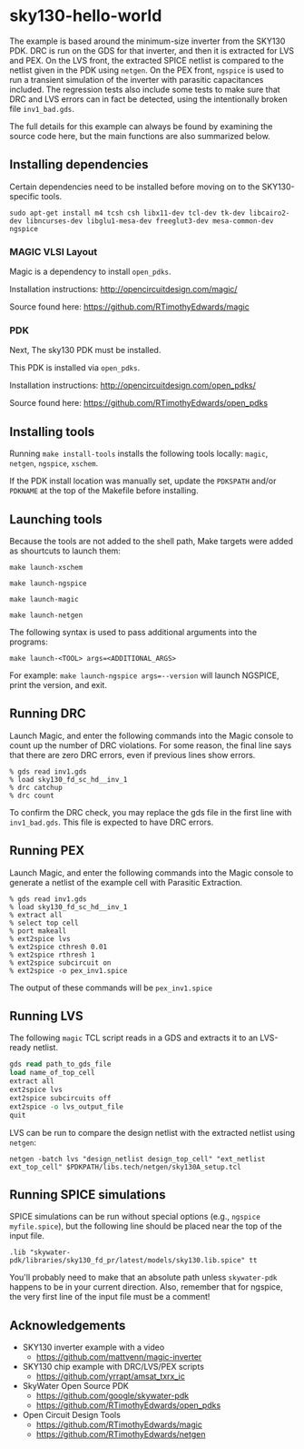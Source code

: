 # sky130-hello-world

The example is based around the minimum-size inverter from the SKY130 PDK.  DRC is run on the GDS for that inverter, and then it is extracted for LVS and PEX.  On the LVS front, the extracted SPICE netlist is compared to the netlist given in the PDK using ``netgen``.  On the PEX front, ``ngspice`` is used to run a transient simulation of the inverter with parasitic capacitances included.  The regression tests also include some tests to make sure that DRC and LVS errors can in fact be detected, using the intentionally broken file ``inv1_bad.gds``.

The full details for this example can always be found by examining the source code here, but the main functions are also summarized below.

## Installing dependencies

Certain dependencies need to be installed before moving on to the SKY130-specific tools.

```shell
sudo apt-get install m4 tcsh csh libx11-dev tcl-dev tk-dev libcairo2-dev libncurses-dev libglu1-mesa-dev freeglut3-dev mesa-common-dev ngspice
```

### MAGIC VLSI Layout
Magic is a dependency to install `open_pdks`. 

Installation instructions: http://opencircuitdesign.com/magic/

Source found here: https://github.com/RTimothyEdwards/magic

### PDK
Next, The sky130 PDK must be installed.

This PDK is installed via `open_pdks`.

Installation instructions: http://opencircuitdesign.com/open_pdks/

Source found here: https://github.com/RTimothyEdwards/open_pdks

## Installing tools

Running `make install-tools` installs the following tools locally: ``magic``, ``netgen``, ``ngspice``, ``xschem``.

If the PDK install location was manually set, update the `PDKSPATH` and/or `PDKNAME` at the top of the Makefile before installing.

## Launching tools
Because the tools are not added to the shell path, Make targets were added as shourtcuts to launch them:

`make launch-xschem`

`make launch-ngspice`

`make launch-magic`

`make launch-netgen`


The following syntax is used to pass additional arguments into the programs:

`make launch-<TOOL> args=<ADDITIONAL_ARGS>`

For example: `make launch-ngspice args=--version` will launch NGSPICE, print the version, and exit.

## Running DRC

Launch Magic, and enter the following commands into the Magic console to count up the number of DRC violations.  For some reason, the final line says that there are zero DRC errors, even if previous lines show errors.

```
% gds read inv1.gds
% load sky130_fd_sc_hd__inv_1
% drc catchup
% drc count
```

To confirm the DRC check, you may replace the gds file in the first line with `inv1_bad.gds`. This file is expected to have DRC errors.

## Running PEX

Launch Magic, and enter the following commands into the Magic console to generate a netlist of the example cell with Parasitic Extraction. 

```
% gds read inv1.gds
% load sky130_fd_sc_hd__inv_1
% extract all
% select top cell
% port makeall
% ext2spice lvs
% ext2spice cthresh 0.01
% ext2spice rthresh 1
% ext2spice subcircuit on
% ext2spice -o pex_inv1.spice
```

The output of these commands will be `pex_inv1.spice`

## Running LVS

The following ``magic`` TCL script reads in a GDS and extracts it to an LVS-ready netlist.

```tcl
gds read path_to_gds_file
load name_of_top_cell
extract all
ext2spice lvs
ext2spice subcircuits off
ext2spice -o lvs_output_file
quit
```

LVS can be run to compare the design netlist with the extracted netlist using ``netgen``:

```shell
netgen -batch lvs "design_netlist design_top_cell" "ext_netlist ext_top_cell" $PDKPATH/libs.tech/netgen/sky130A_setup.tcl
```

## Running SPICE simulations

SPICE simulations can be run without special options (e.g., ``ngspice myfile.spice``), but the following line should be placed near the top of the input file.

```spice
.lib "skywater-pdk/libraries/sky130_fd_pr/latest/models/sky130.lib.spice" tt
```

You'll probably need to make that an absolute path unless ``skywater-pdk`` happens to be in your current direction.  Also, remember that for ngspice, the very first line of the input file must be a comment!

## Acknowledgements
* SKY130 inverter example with a video
  * https://github.com/mattvenn/magic-inverter
* SKY130 chip example with DRC/LVS/PEX scripts
  * https://github.com/yrrapt/amsat_txrx_ic
* SkyWater Open Source PDK
  * https://github.com/google/skywater-pdk
  * https://github.com/RTimothyEdwards/open_pdks
* Open Circuit Design Tools
  * https://github.com/RTimothyEdwards/magic
  * https://github.com/RTimothyEdwards/netgen

